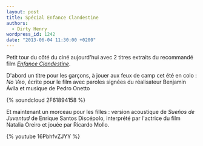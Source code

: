 ```yaml
---
layout: post
title: Spécial Enfance Clandestine
authors:
  - Dirty Henry
wordpress_id: 1242
date: "2013-06-04 11:30:00 +0200"
---
```


Petit tour du côté du ciné aujourd'hui avec 2 titres extraits du recommandé film
[_Enfance Clandestine_](http://www.allocine.fr/film/fichefilm_gen_cfilm=191079.html).

D'abord un titre pour les garçons, à jouer aux feux de camp cet été en colo :
_No Veo_, écrite pour le film avec paroles signées du réalisateur Benjamin Ávila
et musique de Pedro Onetto

{% soundcloud 2F61894158 %}

Et maintenant un morceau pour les filles : version acoustique de _Sueños de
Juventud_ de Enrique Santos Discépolo, interprété par l'actrice du film Natalia
Oreiro et jouée par Ricardo Mollo.

{% youtube 16PbhfvZJYY %}
